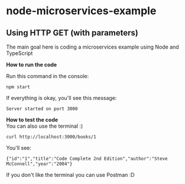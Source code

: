 # node-microservices-example
Using HTTP GET (with parameters)
---
The main goal here is coding a microservices example using Node and TypeScript

**How to run the code** </br>

Run this command in the console:
```
npm start
```
If everything is okay, you'll see this message:
```
Server started on port 3000
````

**How to test the code** </br>
You can also use the terminal :)

```
curl http://localhost:3000/books/1
```

You'll see:
```
{"id":"1","title":"Code Complete 2nd Edition","author":"Steve McConnell","year":"2004"}
```

If you don't like the terminal you can use Postman :D